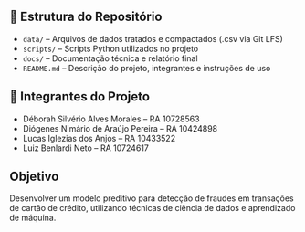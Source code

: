 ## 📁 Estrutura do Repositório

- `data/` – Arquivos de dados tratados e compactados (.csv via Git LFS)
- `scripts/` – Scripts Python utilizados no projeto
- `docs/` – Documentação técnica e relatório final
- `README.md` – Descrição do projeto, integrantes e instruções de uso

## 👥 Integrantes do Projeto

- Déborah Silvério Alves Morales – RA 10728563
- Diógenes Nimário de Araújo Pereira – RA 10424898
- Lucas Iglezias dos Anjos – RA 10433522
- Luiz Benlardi Neto – RA 10724617

## Objetivo

Desenvolver um modelo preditivo para detecção de fraudes em transações de cartão de crédito, utilizando técnicas de ciência de dados e aprendizado de máquina.

